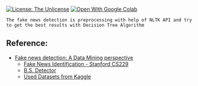 [![License: The Unlicense](https://img.shields.io/badge/license-Unlicense-blue.svg)](http://unlicense.org/)
[![Open With Google Colab](https://img.shields.io/badge/-Google%20Colab-orange?logo=GoogleColab&label=Open%20With&logoColor=white)](https://colab.research.google.com/drive/1nBuWUcEFwR1ZaFaAXUjxKd-GdbWDIOO3?usp=sharing)

`The fake news detection is preprocessing with help of NLTK API and try to get the best results with Decision Tree Algorithm`


 ## Reference:

* [Fake news detection: A Data Mining perspective](https://arxiv.org/pdf/1708.01967.pdf)
  * [Fake News Identification - Stanford CS229](http://cs229.stanford.edu/proj2017/final-reports/5244348.pdf)
  * [B.S. Detector](https://github.com/bs-detector/bs-detector)
  * [Used Datasets from Kaggle](https://www.kaggle.com/clmentbisaillon/fake-and-real-news-dataset)